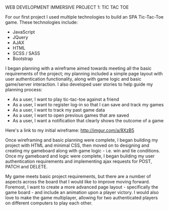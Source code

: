  WEB DEVELOPMENT IMMERSIVE PROJECT 1: TIC TAC TOE

For our first project I used multiple technologies to build an
SPA Tic-Tac-Toe game. These technologies include:

-   JavaScript
-   JQuery
-   AJAX
-   HTML
-   SCSS / SASS
-   Bootstrap

I began planning with a wireframe aimed towards meeting all the basic
requirements of the project; my planning included a simple page
layout with user authentication functionality, along with game
logic and basic game/server interaction. I also developed user
stories to help guide my planning process:

-   As a user, I want to play tic-tac-toe against a friend
-   As a user, I want to register log-in so that I can save and track my games
-   As a user, I want to track my past game data
-   As a user, I want to open previous games that are saved
-   As a user, I want a notification that clearly shows the outcome of a game

Here's a link to my initial wireframe: http://imgur.com/a/8XzB5

Once wireframing and basic planning were complete, I began
building my project with HTML and minimal CSS, then moved on to
designing and creating my gameboard along with game
logic - i.e. win and tie conditions. Once my gameboard and
logic were complete, I began building my user authentication
requirements and implementing ajax requests for POST, PATCH and DELETE.

My game meets basic project requirements, but there are a number of
aspects across the board that I would like to improve moving forward.
Foremost, I want to create a more advanced page layout - specifically
the game board - and include an animation upon a player victory. I would
also love to make the game multiplayer, allowing for two authenticated
players on different computers to play each other.
